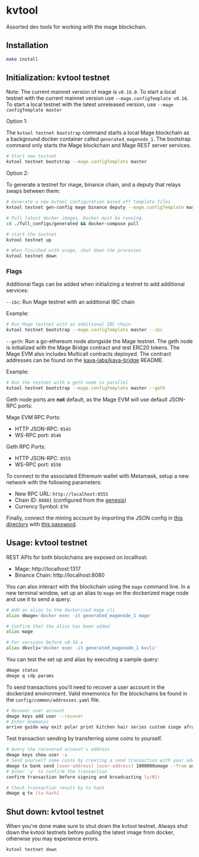 # kvtool

Assorted dev tools for working with the mage blockchain.

## Installation

```bash
make install
```

## Initialization: kvtool testnet

Note: The current mainnet version of mage is `v0.16.0`. To start a local testnet
with the current mainnet version use `--mage.configTemplate v0.16`. To start a
local testnet with the latest unreleased version, use
`--mage configTemplate master`

Option 1:

The `kvtool testnet bootstrap` command starts a local Mage blockchain as a
background docker container called `generated_magenode_1`. The bootstrap command
only starts the Mage blockchain and Mage REST server services.

```bash
# Start new testnet
kvtool testnet bootstrap --mage.configTemplate master
```

Option 2:

To generate a testnet for mage, binance chain, and a deputy that relays swaps between them:

```bash
# Generate a new kvtool configuration based off template files
kvtool testnet gen-config mage binance deputy --mage.configTemplate master

# Pull latest docker images. Docker must be running.
cd ./full_configs/generated && docker-compose pull

# start the testnet
kvtool testnet up

# When finished with usage, shut down the processes
kvtool testnet down
```

### Flags

Additional flags can be added when initializing a testnet to add additional
services:

`--ibc`: Run Mage testnet with an additional IBC chain

Example:

```bash
# Run Mage testnet with an additional IBC chain
kvtool testnet bootstrap --mage.configTemplate master --ibc
```

`--geth`: Run a go-ethereum node alongside the Mage testnet. The geth node is
initialized with the Mage Bridge contract and test ERC20 tokens. The Mage EVM
also includes Multicall contracts deployed. The contract addresses can be found
on the [kava-labs/kava-bridge](https://github.com/kava-labs/kava-bridge#development)
README.

Example:

```bash
# Run the testnet with a geth node in parallel
kvtool testnet bootstrap --mage.configTemplate master --geth
```

Geth node ports are **not** default, as the Mage EVM will use default JSON-RPC
ports:

Mage EVM RPC Ports:

* HTTP JSON-RPC: `8545`
* WS-RPC port: `8546`

Geth RPC Ports:

* HTTP JSON-RPC: `8555`
* WS-RPC port: `8556`

To connect to the associated Ethereum wallet with Metamask, setup a new network with the following parameters:
* New RPC URL: `http://localhost:8555`
* Chain ID: `88881` (configured from the [genesis](config/templates/geth/initstate/genesis.json#L3))
* Currency Symbol: `ETH`

Finally, connect the mining account by importing the JSON config in [this directory](config/templates/geth/initstate/.geth/keystore)
with [this password](config/templates/geth/initstate/eth-password).

## Usage: kvtool testnet

REST APIs for both blockchains are exposed on localhost:

- Mage: http://localhost:1317
- Binance Chain: http://localhost:8080

You can also interact with the blockchain using the `mage` command line. In a
new terminal window, set up an alias to `mage` on the dockerized mage node and
use it to send a query.

```bash
# Add an alias to the dockerized mage cli
alias dmage='docker exec -it generated_magenode_1 mage'

# Confirm that the alias has been added
alias mage

# For versions before v0.16.x
alias dkvcli='docker exec -it generated_magenode_1 kvcli'
```

You can test the set up and alias by executing a sample query:

```bash
dmage status
dmage q cdp params
```

To send transactions you'll need to recover a user account in the dockerized environment. Valid mnemonics for the blockchains be found in the `config/common/addresses.yaml` file.

```bash
# Recover user account
dmage keys add user --recover
# Enter mnemonic
arrive guide way exit polar print kitchen hair series custom siege afraid shrug crew fashion mind script divorce pattern trust project regular robust safe
```

Test transaction sending by transferring some coins to yourself.

```bash
# Query the recovered account's address
dmage keys show user -a
# Send yourself some coins by creating a send transaction with your address as both sender and receiver
dmage tx bank send [user-address] [user-address] 1000000umage --from user
# Enter 'y' to confirm the transaction
confirm transaction before signing and broadcasting [y/N]:

# Check transaction result by tx hash
dmage q tx [tx-hash]
```

## Shut down: kvtool testnet

When you're done make sure to shut down the kvtool testnet. Always shut down the kvtool testnets before pulling the latest image from docker, otherwise you may experience errors.

```bash
kvtool testnet down
```
